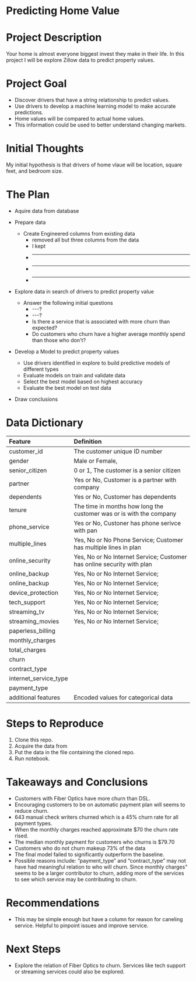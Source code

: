 # Predicting Home Value
 
# Project Description
 
Your home is almost everyone biggest invest they make in their life. In this project I will be explore Zillow data to predict property values.
 
# Project Goal
 
* Discover drivers that have a string relationship to predict values.
* Use drivers to develop a machine learning model to make accurate predictions. 
* Home values will be compared to actual home values. 
* This information could be used to better understand changing markets.
 
# Initial Thoughts
 
My initial hypothesis is that drivers of home vlaue will be location, square feet, and bedroom size.
 
# The Plan
 
* Aquire data from database
 
* Prepare data
   * Create Engineered columns from existing data
       * removed all but three columns from the data
       * I kept 
       * ---
       * ---
       * ---
 
* Explore data in search of drivers to predict property value
   * Answer the following initial questions
       * ---?
       * ---?
       * Is there a service that is associated with more churn than expected?
       * Do customers who churn have a higher average monthly spend than those who don't?
      
* Develop a Model to predict property values
   * Use drivers identified in explore to build predictive models of different types
   * Evaluate models on train and validate data
   * Select the best model based on highest accuracy
   * Evaluate the best model on test data
 
* Draw conclusions
 
# Data Dictionary

| Feature | Definition |
|:--------|:-----------|
|customer_id| The customer unique ID number|
|gender| Male or Female,
|senior_citizen| 0 or 1, The customer is a senior citizen|
|partner| Yes or No, Customer is a partner with company|
|dependents| Yes or No, Customer has dependents|
|tenure| The time in months how long the customer was or is with the company|
|phone_service| Yes or No, Custoner has phone serivce with pan|
|multiple_lines| Yes, No or No Phone Service; Customer has multiple lines in plan|
|online_security| Yes, No or No Internet Service; Customer has online security with plan|
|online_backup| Yes, No or No Internet Service; |
|online_backup| Yes, No or No Internet Service; 
|device_protection| Yes, No or No Internet Service; 
|tech_support| Yes, No or No Internet Service; 
|streaming_tv| Yes, No or No Internet Service; 
|streaming_movies| Yes, No or No Internet Service; 
|paperless_billing| 
|monthly_charges|
|total_charges|
|churn|
|contract_type|
|internet_service_type|
|payment_type|
|additional features|Encoded values for categorical data

# Steps to Reproduce
1) Clone this repo.
2) Acquire the data from 
3) Put the data in the file containing the cloned repo.
4) Run notebook.
 
# Takeaways and Conclusions
* Customers with Fiber Optics have more churn than DSL.
* Encouraging customers to be on automatic payment plan will seems to reduce churn.
* 643 manual check writers churned which is a 45% churn rate for all payment types.
* When the monthly charges reached approximate \$70 the churn rate rised.
* The median monthly payment for customers who churns is \$79.70
* Customers who do not churn makeup 73% of the data
* The final model failed to significantly outperform the baseline.
* Possible reasons include:
    “payment_type” and “contract_type” may not have had meaningful relation to who will churn.
    Since monthly charges" seems to be a larger contributor to churn, adding more of the services to see which service may be contributing to churn. 
 
# Recommendations
* This may be simple enough but have a column for reason for caneling service. Helpful to pinpoint issues and improve service.


# Next Steps
* Explore the relation of Fiber Optics to churn. Services like tech support or streaming services could also be explored.
